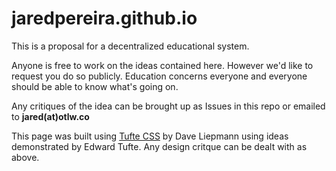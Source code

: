 # jaredpereira.github.io

This is a proposal for a decentralized educational system. 

Anyone is free to work on the ideas contained here. However we'd like to request you do so publicly. Education concerns everyone and everyone should be able to know what's going on. 

Any critiques of the idea can be brought up as Issues in this repo or emailed to <b>jared(at)otlw.co</b>

This page was built using <a href="http://www.daveliepmann.com/tufte-css/">Tufte CSS</a> by Dave Liepmann using ideas demonstrated by Edward Tufte. Any design critque can be dealt with as above. 
